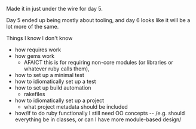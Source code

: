 Made it in just under the wire for day 5.

Day 5 ended up being mostly about tooling, and day 6 looks like it will be a lot more of the same.

Things I know I don't know
 - how requires work
 - how gems work
   - AFAICT this is for requiring non-core modules (or libraries or whatever ruby calls them), 
 - how to set up a minimal test
 - how to idiomatically set up a test
 - how to set up build automation
   - rakefiles
 - how to idiomatically set up a project
   - what project metadata should be included
 - how/if to do ruby functionally I still need OO concepts -- /e.g. should everything be in classes, or can I have more module-based design/